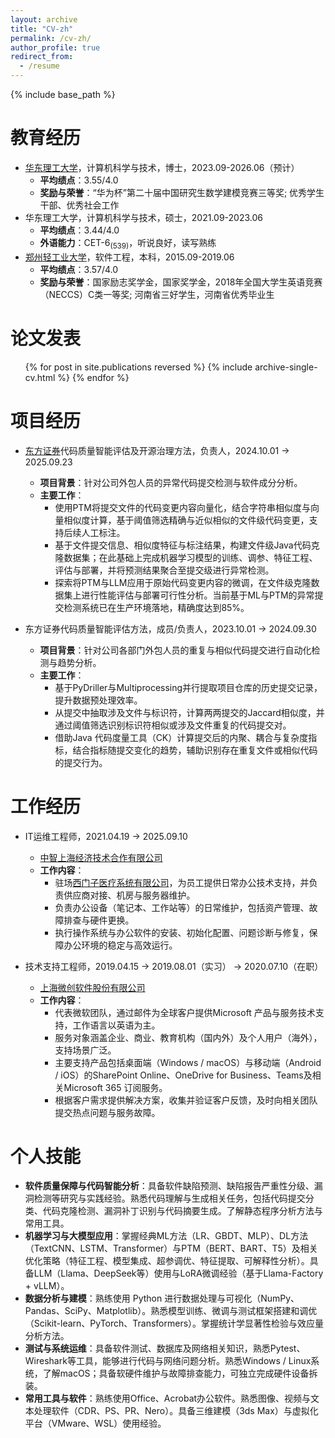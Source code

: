```yaml
---
layout: archive
title: "CV-zh"
permalink: /cv-zh/
author_profile: true
redirect_from:
  - /resume
---
```


{% include base_path %}

教育经历
======
* [华东理工大学](https://www.ecust.edu.cn/)，计算机科学与技术，博士，2023.09-2026.06（预计）
  * **平均绩点**：3.55/4.0
  * **奖励与荣誉**：“华为杯”第二十届中国研究生数学建模竞赛三等奖; 优秀学生干部、优秀社会工作
* 华东理工大学，计算机科学与技术，硕士，2021.09-2023.06
  * **平均绩点**：3.44/4.0
  * **外语能力**：CET-6<sub>(539)</sub>，听说良好，读写熟练 
* [郑州轻工业大学](https://www.zzuli.edu.cn/)，软件工程，本科，2015.09-2019.06
  * **平均绩点**：3.57/4.0
  * **奖励与荣誉**：国家励志奖学金，国家奖学金，2018年全国大学生英语竞赛（NECCS）C类一等奖; 河南省三好学生，河南省优秀毕业生

论文发表
======
  <ul>{% for post in site.publications reversed %}
    {% include archive-single-cv.html %}
  {% endfor %}</ul>
  

项目经历
======
* [东方证券](https://www.dfzq.com.cn/osoa/views/main/home/index.shtml)代码质量智能评估及开源治理方法，负责人，2024.10.01 -> 2025.09.23
  * **项目背景**：针对公司外包人员的异常代码提交检测与软件成分分析。
  * **主要工作**：
    * 使用PTM将提交文件的代码变更内容向量化，结合字符串相似度与向量相似度计算，基于阈值筛选精确与近似相似的文件级代码变更，支持后续人工标注。
    * 基于文件提交信息、相似度特征与标注结果，构建文件级Java代码克隆数据集；在此基础上完成机器学习模型的训练、调参、特征工程、评估与部署，并将预测结果聚合至提交级进行异常检测。
    * 探索将PTM与LLM应用于原始代码变更内容的微调，在文件级克隆数据集上进行性能评估与部署可行性分析。当前基于ML与PTM的异常提交检测系统已在生产环境落地，精确度达到85%。

* 东方证券代码质量智能评估方法，成员/负责人，2023.10.01 -> 2024.09.30
  * **项目背景**：针对公司各部门外包人员的重复与相似代码提交进行自动化检测与趋势分析。
  * **主要工作**：
    * 基于PyDriller与Multiprocessing并行提取项目仓库的历史提交记录，提升数据预处理效率。
    * 从提交中抽取涉及文件与标识符，计算两两提交的Jaccard相似度，并通过阈值筛选识别标识符相似或涉及文件重复的代码提交对。
    * 借助Java 代码度量工具（CK）计算提交后的内聚、耦合与复杂度指标，结合指标随提交变化的趋势，辅助识别存在重复文件或相似代码的提交行为。

工作经历
======
* IT运维工程师，2021.04.19 -> 2025.09.10
  * [中智上海经济技术合作有限公司](https://www.ciicsh.com/ciicsh/zjzz281/zzsh/index.html)
  * **工作内容**：
    * 驻场[西门子医疗系统有限公司](https://www.siemens-healthineers.cn/)，为员工提供日常办公技术支持，并负责供应商对接、机房与服务器维护。
    * 负责办公设备（笔记本、工作站等）的日常维护，包括资产管理、故障排查与硬件更换。
    * 执行操作系统与办公软件的安装、初始化配置、问题诊断与修复，保障办公环境的稳定与高效运行。

* 技术支持工程师，2019.04.15 -> 2019.08.01（实习） -> 2020.07.10（在职）
  * [上海微创软件股份有限公司](https://www.wicresoft.com/aboutUs.html)
  * **工作内容**：
    * 代表微软团队，通过邮件为全球客户提供Microsoft 产品与服务技术支持，工作语言以英语为主。
    * 服务对象涵盖企业、商业、教育机构（国内外）及个人用户（海外），支持场景广泛。
    * 主要支持产品包括桌面端（Windows / macOS）与移动端（Android / iOS）的SharePoint Online、OneDrive for Business、Teams及相关Microsoft 365 订阅服务。
    * 根据客户需求提供解决方案，收集并验证客户反馈，及时向相关团队提交热点问题与服务故障。

  
个人技能
======
* <strong>软件质量保障与代码智能分析</strong>：具备软件缺陷预测、缺陷报告严重性分级、漏洞检测等研究与实践经验。熟悉代码理解与生成相关任务，包括代码提交分类、代码克隆检测、漏洞补丁识别与代码摘要生成。了解静态程序分析方法与常用工具。
* <strong>机器学习与大模型应用</strong>：掌握经典ML方法（LR、GBDT、MLP）、DL方法（TextCNN、LSTM、Transformer）与PTM（BERT、BART、T5）及相关优化策略（特征工程、模型集成、超参调优、特征提取、可解释性分析）。具备LLM（Llama、DeepSeek等）使用与LoRA微调经验（基于Llama-Factory + vLLM）。
* <strong>数据分析与建模</strong>：熟练使用 Python 进行数据处理与可视化（NumPy、Pandas、SciPy、Matplotlib）。熟悉模型训练、微调与测试框架搭建和调优（Scikit-learn、PyTorch、Transformers）。掌握统计学显著性检验与效应量分析方法。
* <strong>测试与系统运维</strong>：具备软件测试、数据库及网络相关知识，熟悉Pytest、Wireshark等工具，能够进行代码与网络问题分析。熟悉Windows / Linux系统，了解macOS；具备软硬件维护与故障排查能力，可独立完成硬件设备拆装。
* <strong>常用工具与软件</strong>：熟练使用Office、Acrobat办公软件。熟悉图像、视频与文本处理软件（CDR、PS、PR、Nero）。具备三维建模（3ds Max）与虚拟化平台（VMware、WSL）使用经验。


